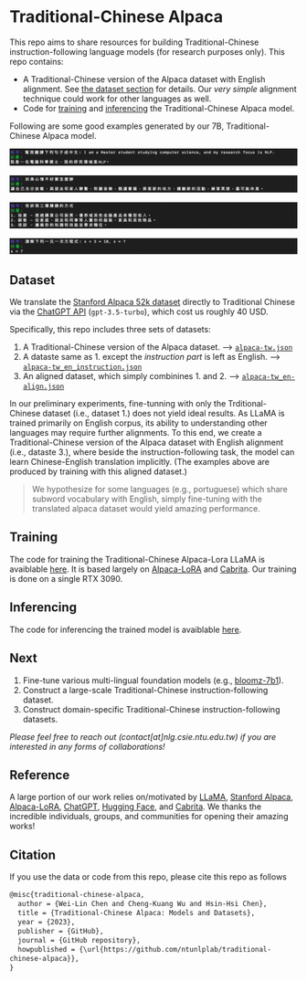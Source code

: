# Traditional-Chinese Alpaca

This repo aims to share resources for building Traditional-Chinese instruction-following language models (for research purposes only). This repo contains:
  - A Traditional-Chinese version of the Alpaca dataset with English alignment. See [the dataset section](#dataset) for details. Our *very simple* alignment technique could work for other languages as well.
  - Code for [training](#training) and [inferencing](#inferencing) the Traditional-Chinese Alpaca model.

Following are some good examples generated by our 7B, Traditional-Chinese Alpaca model.

![image](examples/example-1.png)

![image](examples/example-2.png)

![image](examples/example-3.png)

![image](examples/example-4.png)


## Dataset <a name="dataset"></a>
We translate the [Stanford Alpaca 52k dataset](https://github.com/tatsu-lab/stanford_alpaca/blob/main/alpaca_data.json) directly to Traditional Chinese via the [ChatGPT API](https://platform.openai.com/docs/guides/chat) (```gpt-3.5-turbo```), which cost us roughly 40 USD.

Specifically, this repo includes three sets of datasets:
1.  A Traditional-Chinese version of the Alpaca dataset. --> [```alpaca-tw.json```](data/alpaca-tw.json)
2.  A dataste same as 1. except the *instruction part* is left as English. --> [```alpaca-tw_en_instruction.json```](data/alpaca-tw_en_instruction.json)
3.  An aligned dataset, which simply combinines 1. and 2. --> [```alpaca-tw_en-align.json```](data/alpaca-tw_en-align.json)

In our preliminary experiments, fine-tunning with only the Trditional-Chinese dataset (i.e., dataset 1.) does not yield ideal results.
As LLaMA is trained primarily on English corpus, its ability to understanding other languages may require further alignments.
To this end, we create a Traditional-Chinese version of the Alpaca dataset with English alignment (i.e., dataste 3.), where beside the instruction-following task, the model can learn Chinese-English translation implicitly. (The examples above are produced by training with this aligned dataset.)
> We hypothesize for some languages (e.g., portuguese) which share subword vocabulary with English, simply fine-tuning with the translated alpaca dataset would yield amazing performance.

## Training <a name="training"></a>
The code for training the Traditional-Chinese Alpaca-Lora LLaMA is avaiblable [here](code/finetune.py).
It is based largely on [Alpaca-LoRA](https://github.com/tloen/alpaca-lora) and [Cabrita](https://github.com/22-hours/cabrita).
Our training is done on a single RTX 3090.

## Inferencing <a name="inferencing"></a>
The code for inferencing the trained model is avaiblable [here](code/inference.py).

## Next
1. Fine-tune various multi-lingual foundation models (e.g., [bloomz-7b1](https://huggingface.co/bigscience/bloomz-7b1)).
2. Construct a large-scale Traditional-Chinese instruction-following dataset. 
2. Construct domain-specific Traditional-Chinese instruction-following datasets.

*Please feel free to reach out (contact[at]nlg.csie.ntu.edu.tw) if you are interested in any forms of collaborations!*

## Reference
A large portion of our work relies on/motivated by [LLaMA](https://arxiv.org/abs/2302.13971), [Stanford Alpaca](https://github.com/tatsu-lab/stanford_alpaca), [Alpaca-LoRA](https://github.com/tloen/alpaca-lora), [ChatGPT](https://openai.com/blog/chatgpt), [Hugging Face](https://huggingface.co/), and [Cabrita](https://github.com/22-hours/cabrita).
We thanks the incredible individuals, groups, and communities for opening their amazing works!

## Citation
If you use the data or code from this repo, please cite this repo as follows
```
@misc{traditional-chinese-alpaca,
  author = {Wei-Lin Chen and Cheng-Kuang Wu and Hsin-Hsi Chen},
  title = {Traditional-Chinese Alpaca: Models and Datasets},
  year = {2023},
  publisher = {GitHub},
  journal = {GitHub repository},
  howpublished = {\url{https://github.com/ntunlplab/traditional-chinese-alpaca}},
}
```
